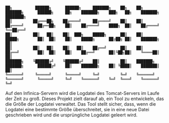 ```Console
██╗          ██████╗      ██████╗     ███████╗    ██╗    ██╗         ███████╗      ██████╗     ██╗    ███████╗    ███╗   ██╗    ███████╗    ████████╗
██║         ██╔═══██╗    ██╔════╝     ██╔════╝    ██║    ██║         ██╔════╝      ██╔══██╗    ██║    ██╔════╝    ████╗  ██║    ██╔════╝    ╚══██╔══╝
██║         ██║   ██║    ██║  ███╗    █████╗      ██║    ██║         █████╗        ██║  ██║    ██║    █████╗      ██╔██╗ ██║    ███████╗       ██║   
██║         ██║   ██║    ██║   ██║    ██╔══╝      ██║    ██║         ██╔══╝        ██║  ██║    ██║    ██╔══╝      ██║╚██╗██║    ╚════██║       ██║   
███████╗    ╚██████╔╝    ╚██████╔╝    ██║         ██║    ███████╗    ███████╗      ██████╔╝    ██║    ███████╗    ██║ ╚████║    ███████║       ██║   
╚══════╝     ╚═════╝      ╚═════╝     ╚═╝         ╚═╝    ╚══════╝    ╚══════╝      ╚═════╝     ╚═╝    ╚══════╝    ╚═╝  ╚═══╝    ╚══════╝       ╚═╝                                                                                                                                                                 
```

Auf den Infinica-Servern wird die Logdatei des Tomcat-Servers im Laufe der Zeit zu groß. Dieses Projekt zielt darauf ab, ein Tool zu entwickeln, das die Größe der Logdatei verwaltet. Das Tool stellt sicher, dass, wenn die Logdatei eine bestimmte Größe überschreitet, sie in eine neue Datei geschrieben wird und die ursprüngliche Logdatei geleert wird.